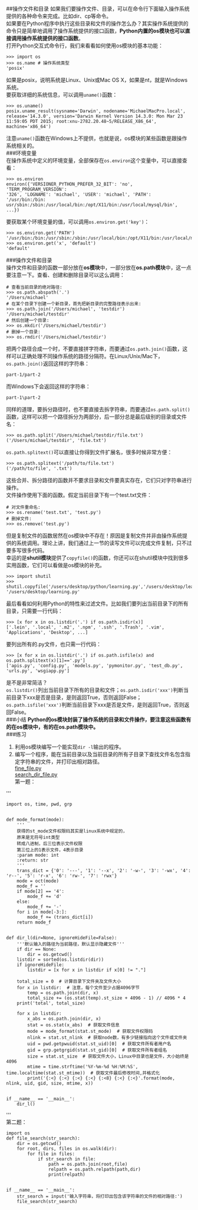 ##操作文件和目录
如果我们要操作文件、目录，可以在命令行下面输入操作系统提供的各种命令来完成。比如dir、cp等命令。  
如果要在Python程序中执行这些目录和文件的操作怎么办？其实操作系统提供的命令只是简单地调用了操作系统提供的接口函数，**Python内置的os模块也可以直接调用操作系统提供的接口函数**。  
打开Python交互式命令行，我们来看看如何使用os模块的基本功能：

	>>> import os
	>>> os.name # 操作系统类型
	'posix'
如果是posix，说明系统是Linux、Unix或Mac OS X，如果是nt，就是Windows系统。  
要获取详细的系统信息，可以调用`uname()`函数：

	>>> os.uname()
	posix.uname_result(sysname='Darwin', nodename='MichaelMacPro.local',  
	release='14.3.0', version='Darwin Kernel Version 14.3.0: Mon Mar 23  
	11:59:05 PDT 2015; root:xnu-2782.20.48~5/RELEASE_X86_64', machine='x86_64')
注意`uname()`函数在Windows上不提供，也就是说，os模块的某些函数是跟操作系统相关的。  
###环境变量  
在操作系统中定义的环境变量，全部保存在`os.environ`这个变量中，可以直接查看：  

	>>> os.environ
	environ({'VERSIONER_PYTHON_PREFER_32_BIT': 'no', 'TERM_PROGRAM_VERSION':  
	'326', 'LOGNAME': 'michael', 'USER': 'michael', 'PATH': '/usr/bin:/bin:  
	usr/sbin:/sbin:/usr/local/bin:/opt/X11/bin:/usr/local/mysql/bin', ...})
要获取某个环境变量的值，可以调用`os.environ.get('key')`：

	>>> os.environ.get('PATH')
	'/usr/bin:/bin:/usr/sbin:/sbin:/usr/local/bin:/opt/X11/bin:/usr/local/mysql/bin'
	>>> os.environ.get('x', 'default')
	'default'  
###操作文件和目录  
操作文件和目录的函数一部分放在**os模块**中，一部分放在**os.path模块**中，这一点要注意一下。查看、创建和删除目录可以这么调用：  

	# 查看当前目录的绝对路径:
	>>> os.path.abspath('.')
	'/Users/michael'
	# 在某个目录下创建一个新目录，首先把新目录的完整路径表示出来:
	>>> os.path.join('/Users/michael', 'testdir')
	'/Users/michael/testdir'
	# 然后创建一个目录:
	>>> os.mkdir('/Users/michael/testdir')
	# 删掉一个目录:
	>>> os.rmdir('/Users/michael/testdir')
把两个路径合成一个时，不要直接拼字符串，而要通过`os.path.join()`函数，这样可以正确处理不同操作系统的路径分隔符。在Linux/Unix/Mac下，`os.path.join()`返回这样的字符串：

	part-1/part-2
而Windows下会返回这样的字符串：

	part-1\part-2
同样的道理，要拆分路径时，也不要直接去拆字符串，而要通过`os.path.split()`函数，这样可以把一个路径拆分为两部分，后一部分总是最后级别的目录或文件名：

	>>> os.path.split('/Users/michael/testdir/file.txt')
	('/Users/michael/testdir', 'file.txt')
`os.path.splitext()`可以直接让你得到文件扩展名，很多时候非常方便：

	>>> os.path.splitext('/path/to/file.txt')
	('/path/to/file', '.txt')
这些合并、拆分路径的函数并不要求目录和文件要真实存在，它们只对字符串进行操作。  
文件操作使用下面的函数。假定当前目录下有一个test.txt文件：

	# 对文件重命名:
	>>> os.rename('test.txt', 'test.py')
	# 删掉文件:
	>>> os.remove('test.py')
但是复制文件的函数居然在os模块中不存在！原因是复制文件并非由操作系统提供的系统调用。理论上讲，我们通过上一节的读写文件可以完成文件复制，只不过要多写很多代码。  
幸运的是**shutil模块**提供了`copyfile()`的函数，你还可以在shutil模块中找到很多实用函数，它们可以看做是os模块的补充。  

	>>> import shutil
	>>> shutil.copyfile('/users/desktop/python/learning.py','/users/desktop/learning.py')
	'/users/desktop/learning.py'
最后看看如何利用Python的特性来过滤文件。比如我们要列出当前目录下的所有目录，只需要一行代码：  

	>>> [x for x in os.listdir('.') if os.path.isdir(x)]
	['.lein', '.local', '.m2', '.npm', '.ssh', '.Trash', '.vim', 'Applications', 'Desktop', ...]
要列出所有的.py文件，也只需一行代码：  

	>>> [x for x in os.listdir('.') if os.path.isfile(x) and os.path.splitext(x)[1]=='.py']
	['apis.py', 'config.py', 'models.py', 'pymonitor.py', 'test_db.py', 'urls.py', 'wsgiapp.py']
是不是非常简洁？  
`os.listdir()`列出当前目录下所有的目录和文件；`os.path.isdir('xxx')`判断当前目录下xxx是否是目录，是则返回True，否则返回False；`os.path.isfile('xxx')`判断当前目录下xxx是否是文件，是则返回True，否则返回False。  
###小结
**Python的os模块封装了操作系统的目录和文件操作，要注意这些函数有的在os模块中，有的在os.path模块中。**  
###练习
1. 利用os模块编写一个能实现`dir -l`输出的程序。  
2. 编写一个程序，能在当前目录以及当前目录的所有子目录下查找文件名包含指定字符串的文件，并打印出相对路径。  
[fine_file.py](D:\Users\atdo\Desktop\python\code\fine_file.py)  
[search_dir_file.py](D:\Users\atdo\Desktop\python\code\search_dir_file.py)  
第一题：  

'''  

	import os, time, pwd, grp
	
	
	def mode_format(mode):
	    '''
	    获得的st_mode文件权限码其实是linux系统中规定的，
	    原来是无符号int类型
	    转成八进制，后三位表示文件权限
	    第三位上的1表示文件，4表示目录
	    :param mode: int
	    :return: str
	    '''
	    trans_dict = {'0': '---', '1': '--x', '2': '-w-', '3': '-wx', '4': 'r--', '5': 'r-x', '6': 'rw-', '7': 'rwx'}
	    mode = oct(mode)
	    mode_f = ''
	    if mode[2] == '4':
	        mode_f += 'd'
	    else:
	        mode_f += '-'
	    for i in mode[-3:]:
	        mode_f += (trans_dict[i])
	    return mode_f
	
	
	def dir_l(dir=None, ignoreHideFile=False):
	    '''默认输入的路径为当前路径，默认显示隐藏文件'''
	    if dir == None:
	        dir = os.getcwd()
	    listdir = sorted(os.listdir(dir))
	    if ignoreHideFile:
	        listdir = [x for x in listdir if x[0] != "."]
	
	    total_size = 0  # 计算目录下文件夹及文件大小
	    for x in listdir:  # 注意，每个文件至少占据4096字节
	        temp = os.path.join(dir, x)
	        total_size += (os.stat(temp).st_size + 4096 - 1) // 4096 * 4
	    print('total', total_size)
	
	    for x in listdir:
	        x_abs = os.path.join(dir, x)
	        stat = os.stat(x_abs)  # 获取文件信息
	        mode = mode_format(stat.st_mode)  # 获取文件权限码
	        nlink = stat.st_nlink  # 获取node数，有多少链接指向这个文件或文件夹
	        uid = pwd.getpwuid(stat.st_uid)[0]  # 获取文件所有者用户名
	        gid = grp.getgrgid(stat.st_gid)[0]  # 获取文件所有者组名
	        size = stat.st_size  # 获取文件大小，Linux中目录也是文件，大小始终是4096
	        mtime = time.strftime('%Y-%m-%d %H:%M:%S', time.localtime(stat.st_mtime))  # 获取文件最后修改时间,并格式化
	        print('{:<} {:<} {:<} {:<} {:<8} {:<} {:<}'.format(mode, nlink, uid, gid, size, mtime, x))
	
	
	if __name__ == '__main__':
	    dir_l()  
'''  
第二题：

	import os
	def file_search(str_search):
	    dir = os.getcwd()
	    for root, dirs, files in os.walk(dir):
	        for file in files:
	            if str_search in file:
	                path = os.path.join(root,file)
	                relpath = os.path.relpath(path,dir)
	                print(relpath)
	
	
	if __name__ == '__main__':
	    str_search = input('输入字符串，将打印出包含该字符串的文件的相对路径:')
	    file_search(str_search)